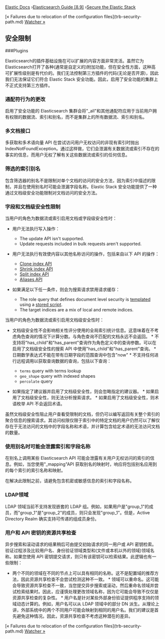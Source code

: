 

[Elastic Docs](/guide/) ›[Elasticsearch Guide [8.9]](index.md) ›[Secure the
Elastic Stack](secure-cluster.md)

[« Failures due to relocation of the configuration files](trb-security-
path.md) [Watcher »](xpack-alerting.md)

## 安全限制

###Plugins

Elasticsearch的插件基础设施在可以扩展的内容方面非常灵活。虽然它为Elasticsearch打开了各种(通常是自定义的)附加功能，但在安全性方面，这种高可扩展性级别是有代价的。我们无法控制第三方插件的代码(无论是否开源)，因此我们无法保证它们符合 Elastic Stack 安全功能。因此，启用了安全功能的集群上不正式支持第三方插件。

### 通配符行为的更改

启用了安全功能的 Elasticsearch 集群会将"_all"和其他通配符应用于当前用户拥有权限的数据流、索引和别名，而不是集群上的所有数据流、索引和别名。

### 多文档接口

多获取和多术语向量 API 在尝试访问用户无权访问的非现有索引时抛出 IndexNotFoundException。通过这样做，它们会泄漏有关数据流或索引不存在的事实的信息，而用户无权了解有关这些数据流或索引的任何信息。

### 筛选的索引别名

包含筛选器的别名不是限制对单个文档的访问的安全方法，因为索引中描述的限制，并且在使用别名时可能会泄漏字段名称。Elastic Stack 安全功能提供了一种通过文档级安全功能限制对文档访问的安全方法。

### 字段和文档级安全性限制

当用户的角色为数据流或索引启用文档或字段级安全性时：

* 用户无法执行写入操作：

    * The update API isn't supported. 
    * Update requests included in bulk requests aren't supported. 

* 用户无法执行有效使内容以其他名称访问的操作，包括来自以下 API 的操作：

    * [Clone index API](indices-clone-index.html "Clone index API")
    * [Shrink index API](indices-shrink-index.html "Shrink index API")
    * [Split index API](indices-split-index.html "Split index API")
    * [Aliases API](indices-aliases.html "Aliases API")

* 如果满足以下任一条件，则会为搜索请求禁用请求缓存：

    * The role query that defines document level security is [templated](field-and-document-access-control.html#templating-role-query "Templating a role query") using a [stored script](modules-scripting-using.html#script-stored-scripts "Store and retrieve scripts"). 
    * The target indices are a mix of local and remote indices. 

当用户的角色为数据流或索引启用文档级安全性时：

* 文档级安全性不会影响相关性评分使用的全局索引统计信息。这意味着在不考虑角色查询的情况下计算分数。与角色查询不匹配的文档永远不会返回。  * 不支持将"has_child"和"has_parent"查询作为角色定义中的查询参数。可以在启用了文档级安全性的搜索 API 中使用"has_child"和"has_parent"查询。  * 日期数学表达式不能在带有日期字段的范围查询中包含"now" * 不支持任何进行远程调用以获取查询数据的查询，包括以下查询：

    * `terms` query with terms lookup 
    * `geo_shape` query with indexed shapes 
    * `percolate` query 

* 如果指定了建议器并启用了文档级安全性，则会忽略指定的建议器。  * 如果启用了文档级安全性，则无法分析搜索请求。  * 如果启用了文档级安全性，则术语枚举 API 不会返回术语。

虽然文档级安全性阻止用户查看受限制的文档，但仍可以编写返回有关整个索引的聚合信息的搜索请求。其访问权限仅限于索引中的特定文档的用户仍然可以了解仅存在于无法访问的文档中的字段名称和术语，并计算包含给定术语的无法访问文档的数量。

### 使用别名时可能会泄露索引和字段名称

在别名上调用某些 Elasticsearch API 可能会泄露有关用户无权访问的索引的信息。例如，当您使用"_mapping"API 获取别名的映射时，响应将包括别名应用到的每个索引的索引名称和映射。

在解决此限制之前，请避免包含机密或敏感信息的索引和字段名称。

### LDAP领域

LDAP 领域当前不支持发现嵌套的 LDAP 组。例如，如果用户是"group_1"的成员，而"group_1"是"group_2"的成员，则只会发现"group_1"。但是，Active Directory Realm 确实支持可传递的组成员身份。

### 用户和 API 密钥的资源共享检查

异步搜索和滚动请求的结果稍后可由提交初始请求的同一用户或 API 密钥检索。验证过程涉及比较用户名、身份验证领域类型和(文件或本机以外的领域)领域名称。如果您使用 API 密钥提交请求，则只有该密钥可以检索结果。此逻辑也有一些限制：

* 两个不同的领域在不同的节点上可以具有相同的名称。这不是配置域的推荐方法，因此资源共享检查不会尝试检测这种不一致。  * 领域可以重命名。这可能会导致资源共享检查不一致，当您提交异步搜索或滚动，然后重命名领域并尝试检索结果时。因此，应谨慎处理更改领域名称，因为它可能会导致不仅仅是资源共享检查的复杂性。  * 用户名是针对某些外部身份验证提供程序支持的领域动态计算的。例如，用户名可以从 LDAP 领域中的部分 DN 派生。从理论上讲，外部系统中的两个不同用户可能会映射到相同的用户名。我们的建议是首先避免这种情况。因此，资源共享检查不考虑这种潜在的差异。

[« Failures due to relocation of the configuration files](trb-security-
path.md) [Watcher »](xpack-alerting.md)
